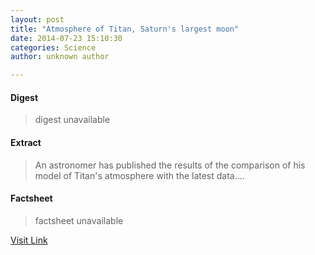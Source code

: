 ```yaml
---
layout: post
title: "Atmosphere of Titan, Saturn's largest moon"
date: 2014-07-23 15:10:30
categories: Science
author: unknown author

---
```



#### Digest
>digest unavailable

#### Extract
>An astronomer has published the results of the comparison of his model of Titan's atmosphere with the latest data....

#### Factsheet
>factsheet unavailable

[Visit Link](http://feeds.sciencedaily.com/~r/sciencedaily/~3/-fOkXSWKLbQ/140723111030.htm)


